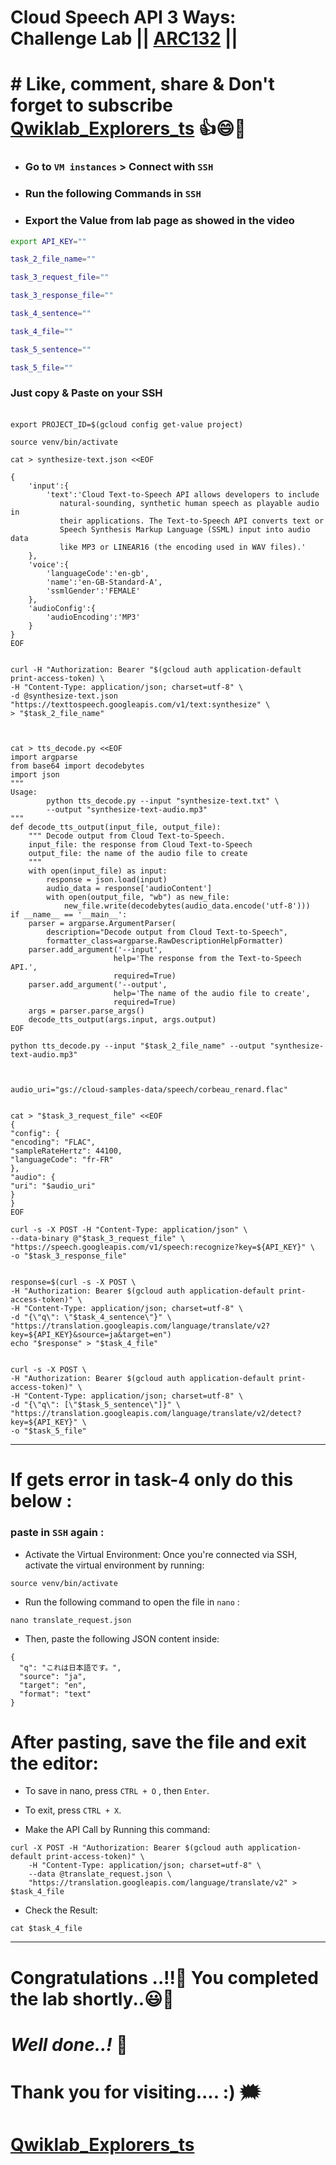 # Cloud Speech API 3 Ways: Challenge Lab || [ARC132](https://www.cloudskillsboost.google/course_templates/700/labs/461583) ||

# # Like, comment, share & Don't forget to subscribe [Qwiklab_Explorers_ts](https://youtube.com/@titashshil?si=RgamNu1dc9jVIbJN) 👍😄🤝

* ### Go to `VM instances` > Connect with `SSH` 
* ### Run the following Commands in `SSH`
* ### Export the Value from lab page as showed in the video

```bash
export API_KEY=""

task_2_file_name=""

task_3_request_file=""

task_3_response_file=""

task_4_sentence=""

task_4_file=""

task_5_sentence=""

task_5_file=""
```

### Just copy & Paste on your SSH
####

```

export PROJECT_ID=$(gcloud config get-value project)

source venv/bin/activate

cat > synthesize-text.json <<EOF

{
    'input':{
        'text':'Cloud Text-to-Speech API allows developers to include
           natural-sounding, synthetic human speech as playable audio in
           their applications. The Text-to-Speech API converts text or
           Speech Synthesis Markup Language (SSML) input into audio data
           like MP3 or LINEAR16 (the encoding used in WAV files).'
    },
    'voice':{
        'languageCode':'en-gb',
        'name':'en-GB-Standard-A',
        'ssmlGender':'FEMALE'
    },
    'audioConfig':{
        'audioEncoding':'MP3'
    }
}
EOF


curl -H "Authorization: Bearer "$(gcloud auth application-default print-access-token) \
-H "Content-Type: application/json; charset=utf-8" \
-d @synthesize-text.json "https://texttospeech.googleapis.com/v1/text:synthesize" \
> "$task_2_file_name"



cat > tts_decode.py <<EOF
import argparse
from base64 import decodebytes
import json
"""
Usage:
        python tts_decode.py --input "synthesize-text.txt" \
        --output "synthesize-text-audio.mp3"
"""
def decode_tts_output(input_file, output_file):
    """ Decode output from Cloud Text-to-Speech.
    input_file: the response from Cloud Text-to-Speech
    output_file: the name of the audio file to create
    """
    with open(input_file) as input:
        response = json.load(input)
        audio_data = response['audioContent']
        with open(output_file, "wb") as new_file:
            new_file.write(decodebytes(audio_data.encode('utf-8')))
if __name__ == '__main__':
    parser = argparse.ArgumentParser(
        description="Decode output from Cloud Text-to-Speech",
        formatter_class=argparse.RawDescriptionHelpFormatter)
    parser.add_argument('--input',
                       help='The response from the Text-to-Speech API.',
                       required=True)
    parser.add_argument('--output',
                       help='The name of the audio file to create',
                       required=True)
    args = parser.parse_args()
    decode_tts_output(args.input, args.output)
EOF

python tts_decode.py --input "$task_2_file_name" --output "synthesize-text-audio.mp3"



audio_uri="gs://cloud-samples-data/speech/corbeau_renard.flac"


cat > "$task_3_request_file" <<EOF
{
"config": {
"encoding": "FLAC",
"sampleRateHertz": 44100,
"languageCode": "fr-FR"
},
"audio": {
"uri": "$audio_uri"
}
}
EOF

curl -s -X POST -H "Content-Type: application/json" \
--data-binary @"$task_3_request_file" \
"https://speech.googleapis.com/v1/speech:recognize?key=${API_KEY}" \
-o "$task_3_response_file"


response=$(curl -s -X POST \
-H "Authorization: Bearer $(gcloud auth application-default print-access-token)" \
-H "Content-Type: application/json; charset=utf-8" \
-d "{\"q\": \"$task_4_sentence\"}" \
"https://translation.googleapis.com/language/translate/v2?key=${API_KEY}&source=ja&target=en")
echo "$response" > "$task_4_file"


curl -s -X POST \
-H "Authorization: Bearer $(gcloud auth application-default print-access-token)" \
-H "Content-Type: application/json; charset=utf-8" \
-d "{\"q\": [\"$task_5_sentence\"]}" \
"https://translation.googleapis.com/language/translate/v2/detect?key=${API_KEY}" \
-o "$task_5_file"

```

---
 # If gets error in task-4 only do this below :

 ### paste in `SSH` again :

- Activate the Virtual Environment: Once you're connected via SSH, activate the virtual environment by running:

 ```
source venv/bin/activate
```
- Run the following command to open the file in `nano` :
```
nano translate_request.json
```
- Then, paste the following JSON content inside:

```
{
  "q": "これは日本語です。",
  "source": "ja",
  "target": "en",
  "format": "text"
}
```
# After pasting, save the file and exit the editor:

- To save in nano, press `CTRL + O` , then `Enter`.
- To exit, press `CTRL + X`.

- Make the API Call by Running this command:

```
curl -X POST -H "Authorization: Bearer $(gcloud auth application-default print-access-token)" \
    -H "Content-Type: application/json; charset=utf-8" \
    --data @translate_request.json \
    "https://translation.googleapis.com/language/translate/v2" > $task_4_file
```

- Check the Result:

```
cat $task_4_file
```

---


# Congratulations ..!!🎉  You completed the lab shortly..😃💯

# *Well done..!* 👏

# Thank you for visiting.... :) 🗯️

# [Qwiklab_Explorers_ts](https://youtube.com/@titashshil?si=RgamNu1dc9jVIbJN)
